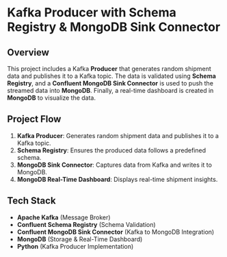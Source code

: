 # Kafka Producer with Schema Registry & MongoDB Sink Connector

## Overview
This project includes a Kafka **Producer** that generates random shipment data and publishes it to a Kafka topic. The data is validated using **Schema Registry**, and a **Confluent MongoDB Sink Connector** is used to push the streamed data into **MongoDB**. Finally, a real-time dashboard is created in **MongoDB** to visualize the data.

## **Project Flow**
1. **Kafka Producer**: Generates random shipment data and publishes it to a Kafka topic.
2. **Schema Registry**: Ensures the produced data follows a predefined schema.
3. **MongoDB Sink Connector**: Captures data from Kafka and writes it to MongoDB.
4. **MongoDB Real-Time Dashboard**: Displays real-time shipment insights.

## **Tech Stack**
- **Apache Kafka** (Message Broker)
- **Confluent Schema Registry** (Schema Validation)
- **Confluent MongoDB Sink Connector** (Kafka to MongoDB Integration)
- **MongoDB** (Storage & Real-Time Dashboard)
- **Python** (Kafka Producer Implementation)